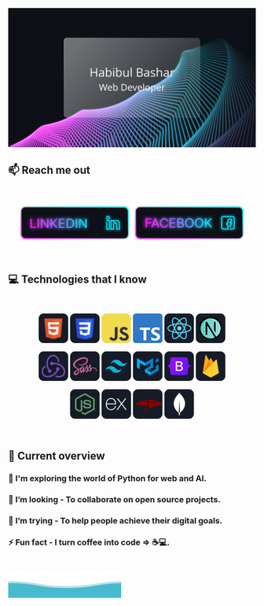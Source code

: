 <div align="center">
<img src="https://github.com/hbashar434/hbashar434/blob/main/images/cover.svg" alt="cover" />
</div>

<!--
## :chart_with_upwards_trend: Current Stats
-->
<!--
<br />
-->
<!--
<p align="center">
  <img width="60%" src="https://github-readme-streak-stats.herokuapp.com?user=hbashar434&theme=react&hide_border=true&background=0D1117&stroke=0D1117&fire=FF1CF7&sideLabels=00F0FF&currStreakNum=FF1CF7&ring=FF1CF7&currStreakLabel=FF1CF7&sideNums=00F0FF" alt="stats" />
</p>
-->

## :mailbox: Reach me out

<br />

<p align="center">
<a href="https://www.linkedin.com/in/habibulbashar434/">
<img height="75" src="https://github.com/hbashar434/hbashar434/blob/main/images/icons/Linkedin.png" alt="social-icon"></a>
<a href="https://www.facebook.com/h.bashar434/">
<img height="75" src="https://github.com/hbashar434/hbashar434/blob/main/images/icons/Facebook.png" alt="social-icon"></a>
</p>

<br />

## :computer: Technologies that I know

<br>
<p align="center">
<img src="https://github.com/hbashar434/hbashar434/blob/main/images/icons/HTML.png" alt="tech-icon"/>
<img src="https://github.com/hbashar434/hbashar434/blob/main/images/icons/css.png" alt="tech-icon"/>
<img src="https://github.com/hbashar434/hbashar434/blob/main/images/icons/JavaScript.png" alt="tech-icon"/>
<img src="https://github.com/hbashar434/hbashar434/blob/main/images/icons/typescript.png" alt="tech-icon"/>
<img src="https://github.com/hbashar434/hbashar434/blob/main/images/icons/react.png" alt="tech-icon"/>
<img src="https://github.com/hbashar434/hbashar434/blob/main/images/icons/nextjs.png" alt="tech-icon"/>
</p>
<p align="center">
<img src="https://github.com/hbashar434/hbashar434/blob/main/images/icons/redux.png" alt="tech-icon"/>
<img src="https://github.com/hbashar434/hbashar434/blob/main/images/icons/sass.png" alt="tech-icon"/>
<img src="https://github.com/hbashar434/hbashar434/blob/main/images/icons/tailwind.png" alt="tech-icon"/>
<img src="https://github.com/hbashar434/hbashar434/blob/main/images/icons/materialui.png" alt="tech-icon"/>
<img src="https://github.com/hbashar434/hbashar434/blob/main/images/icons/Bootsrap.png" alt="tech-icon"/>
<img src="https://github.com/hbashar434/hbashar434/blob/main/images/icons/firebase.png" alt="tech-icon"/>
</p>
<p align="center">
<img src="https://github.com/hbashar434/hbashar434/blob/main/images/icons/node.png" alt="tech-icon"/>
<img src="https://github.com/hbashar434/hbashar434/blob/main/images/icons/express.png" alt="tech-icon"/>
<img src="https://github.com/hbashar434/hbashar434/blob/main/images/icons/mongoosejs.png" alt="tech-icon"/>
<img src="https://github.com/hbashar434/hbashar434/blob/main/images/icons/mongo.png" alt="tech-icon"/>
</p>
<br/>

## :eyes: Current overview

### 🌱 I'm exploring the world of Python for web and AI.

### 👯 I’m looking - To collaborate on open source projects.

### 🤔 I’m trying - To help people achieve their digital goals.

### ⚡ Fun fact - I turn coffee into code => ☕️💻.

<br />

![Waves](https://github.com/hbashar434/hbashar434/blob/main/wave.svg)
